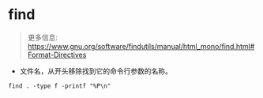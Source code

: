 # find

> 更多信息: https://www.gnu.org/software/findutils/manual/html_mono/find.html#Format-Directives


* 文件名，从开头移除找到它的命令行参数的名称。

`find . -type f -printf "%P\n"`

